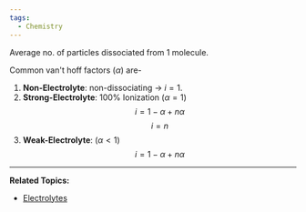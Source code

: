 ```yaml
---
tags:
  - Chemistry
---
```

Average no. of particles dissociated from 1 molecule.

Common van't hoff factors $(\alpha)$ are- 
1. **Non-Electrolyte**: non-dissociating $\to$ $i = 1$.
2. **Strong-Electrolyte**: 100% Ionization ($\alpha = 1$) 
$$
i = 1-\alpha + n\alpha
$$
$$
i= n
$$
3. **Weak-Electrolyte**: ($\alpha<1$)
$$
i = 1-\alpha+n\alpha
$$
---
**Related Topics:**
- [Electrolytes](../Ionic%20Equilibrium/Electrolytes.md)